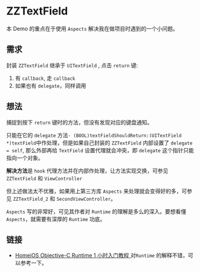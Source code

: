 # ZZTextField


本 Demo 的重点在于使用 `Aspects` 解决我在做项目时遇到的一个小问题。

## 需求

封装 `ZZTextField` 继承于 `UITextField` , 点击 `return` 键:

1. 有 `callback`, 走 `callback`
2. 如果也有 `delegate`，同样调用

## 想法

捕捉到按下 `return` 键时的方法，但没有发现对应的键盘通知。

只能在它的 `delegate` 方法`- (BOOL)textFieldShouldReturn:(UITextField *)textField`中作处理，但是如果自己封装的 `ZZTextField` 内部设置了 `delegate = self`, 那么外部再给 `TextField` 设置代理就会冲突，即 `delegate` 这个指针只能指向一个对象。  

**解决方法**是 `hook` 代理方法并在内部作处理，让方法实现交换，可参见`ZZTextField` 和 `ViewController`

但上述做法太不优雅，如果用上第三方库 `Aspects` 来处理就会变得好的多，可参见 `ZZTextField_2` 和 `SecondViewController`。 

`Aspects` 写的非常好，可见其作者对 `Runtime` 的理解是多么的深入。要想看懂 `Aspects`，就需要有深厚的 `Runtime` 功底。  

## 链接

- [HomeiOS
Objective-C Runtime 1 小时入门教程
](https://www.ianisme.com/ios/2019.html) 对`Runtime` 的解释不错，可以参考一下。


